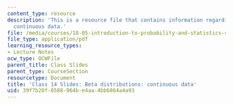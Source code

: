 ```yaml
---
content_type: resource
description: 'This is a resource file that contains information regarding beta distributions:
  continuous data.'
file: /media/courses/18-05-introduction-to-probability-and-statistics-spring-2014/39f7b20f0588964be4aa4bb6864a4a93_MIT18_05S14_class14slides.pdf
file_type: application/pdf
learning_resource_types:
- Lecture Notes
ocw_type: OCWFile
parent_title: Class Slides
parent_type: CourseSection
resourcetype: Document
title: 'Class 14 Slides: Beta distributions: continuous data'
uid: 39f7b20f-0588-964b-e4aa-4bb6864a4a93
---
```

